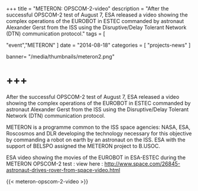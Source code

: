 +++
title = "METERON: OPSCOM-2-video"
description = "After the successful OPSCOM-2 test of August 7, ESA released a video showing the complex operations of the EUROBOT in ESTEC commanded by astronaut Alexander Gerst from the ISS using the Disruptive/Delay Tolerant Network (DTN) communication protocol."
tags = [

  "event","METERON"
]
date = "2014-08-18"
categories = [
   "projects-news"
]

banner= "/media/thumbnails/meteron2.png"


+++
=


After the successful OPSCOM-2 test of August 7, ESA released a video showing the complex operations of the EUROBOT in ESTEC commanded by astronaut Alexander Gerst from the ISS using the Disruptive/Delay Tolerant Network (DTN) communication protocol.

METERON is a programme common to the ISS space agencies: NASA, ESA, Roscosmos and DLR developing the technology necessary for this objective by commanding a robot on earth by an astronaut on the ISS. ESA with the support of BELSPO assigned the METERON project to B.USOC.

ESA video showing the movies of the EUROBOT in ESA-ESTEC during the METERON OPSCOM-2 test : view here : http://www.space.com/26845-astronaut-drives-rover-from-space-video.html


{{< meteron-opscom-2-video >}}




